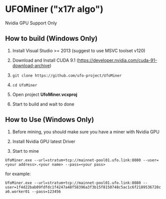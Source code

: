 
# UFOMiner ("x17r algo")

Nvidia GPU Support Only


## How to build (Windows Only)

1. Install Visual Studio >= 2013 (suggest to use MSVC toolset v120)

2. Download and Install CUDA 9.1 (https://developer.nvidia.com/cuda-91-download-archive)

3. `git clone https://github.com/ufo-project/UfoMiner`

4. `cd UfoMiner`

5. Open project **UfoMiner.vcxproj**

6. Start to build and wait to done


## How to Use (Windows Only)

1. Before mining, you should make sure you have a miner with Nvidia GPU

2. Install Nvidia GPU latest Driver

3. Start to mine

```UfoMiner.exe --url=stratum+tcp://mainnet-pool01.ufo.link:8080 --user=<your address>.<your name> --pass=<your pass>```

for example:

```UfoMiner.exe --url=stratum+tcp://mainnet-pool01.ufo.link:8080 --user=1f4d22bab09fdfdc1f4247a48f58396a3f3b15f8150748c5ac1c6f2189536728ca6.worker01 --pass=123456```



